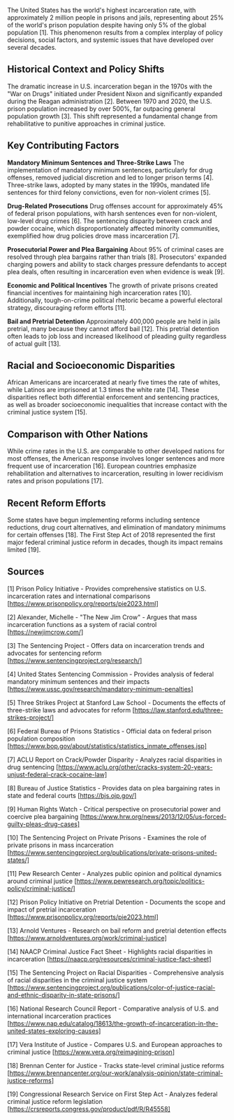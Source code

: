 The United States has the world's highest incarceration rate, with approximately 2 million people in prisons and jails, representing about 25% of the world's prison population despite having only 5% of the global population [1]. This phenomenon results from a complex interplay of policy decisions, social factors, and systemic issues that have developed over several decades.

## Historical Context and Policy Shifts

The dramatic increase in U.S. incarceration began in the 1970s with the "War on Drugs" initiated under President Nixon and significantly expanded during the Reagan administration [2]. Between 1970 and 2020, the U.S. prison population increased by over 500%, far outpacing general population growth [3]. This shift represented a fundamental change from rehabilitative to punitive approaches in criminal justice.

## Key Contributing Factors

**Mandatory Minimum Sentences and Three-Strike Laws**
The implementation of mandatory minimum sentences, particularly for drug offenses, removed judicial discretion and led to longer prison terms [4]. Three-strike laws, adopted by many states in the 1990s, mandated life sentences for third felony convictions, even for non-violent crimes [5].

**Drug-Related Prosecutions**
Drug offenses account for approximately 45% of federal prison populations, with harsh sentences even for non-violent, low-level drug crimes [6]. The sentencing disparity between crack and powder cocaine, which disproportionately affected minority communities, exemplified how drug policies drove mass incarceration [7].

**Prosecutorial Power and Plea Bargaining**
About 95% of criminal cases are resolved through plea bargains rather than trials [8]. Prosecutors' expanded charging powers and ability to stack charges pressure defendants to accept plea deals, often resulting in incarceration even when evidence is weak [9].

**Economic and Political Incentives**
The growth of private prisons created financial incentives for maintaining high incarceration rates [10]. Additionally, tough-on-crime political rhetoric became a powerful electoral strategy, discouraging reform efforts [11].

**Bail and Pretrial Detention**
Approximately 400,000 people are held in jails pretrial, many because they cannot afford bail [12]. This pretrial detention often leads to job loss and increased likelihood of pleading guilty regardless of actual guilt [13].

## Racial and Socioeconomic Disparities

African Americans are incarcerated at nearly five times the rate of whites, while Latinos are imprisoned at 1.3 times the white rate [14]. These disparities reflect both differential enforcement and sentencing practices, as well as broader socioeconomic inequalities that increase contact with the criminal justice system [15].

## Comparison with Other Nations

While crime rates in the U.S. are comparable to other developed nations for most offenses, the American response involves longer sentences and more frequent use of incarceration [16]. European countries emphasize rehabilitation and alternatives to incarceration, resulting in lower recidivism rates and prison populations [17].

## Recent Reform Efforts

Some states have begun implementing reforms including sentence reductions, drug court alternatives, and elimination of mandatory minimums for certain offenses [18]. The First Step Act of 2018 represented the first major federal criminal justice reform in decades, though its impact remains limited [19].

## Sources

[1] Prison Policy Initiative - Provides comprehensive statistics on U.S. incarceration rates and international comparisons [https://www.prisonpolicy.org/reports/pie2023.html]

[2] Alexander, Michelle - "The New Jim Crow" - Argues that mass incarceration functions as a system of racial control [https://newjimcrow.com/]

[3] The Sentencing Project - Offers data on incarceration trends and advocates for sentencing reform [https://www.sentencingproject.org/research/]

[4] United States Sentencing Commission - Provides analysis of federal mandatory minimum sentences and their impacts [https://www.ussc.gov/research/mandatory-minimum-penalties]

[5] Three Strikes Project at Stanford Law School - Documents the effects of three-strike laws and advocates for reform [https://law.stanford.edu/three-strikes-project/]

[6] Federal Bureau of Prisons Statistics - Official data on federal prison population composition [https://www.bop.gov/about/statistics/statistics_inmate_offenses.jsp]

[7] ACLU Report on Crack/Powder Disparity - Analyzes racial disparities in drug sentencing [https://www.aclu.org/other/cracks-system-20-years-unjust-federal-crack-cocaine-law]

[8] Bureau of Justice Statistics - Provides data on plea bargaining rates in state and federal courts [https://bjs.ojp.gov/]

[9] Human Rights Watch - Critical perspective on prosecutorial power and coercive plea bargaining [https://www.hrw.org/news/2013/12/05/us-forced-guilty-pleas-drug-cases]

[10] The Sentencing Project on Private Prisons - Examines the role of private prisons in mass incarceration [https://www.sentencingproject.org/publications/private-prisons-united-states/]

[11] Pew Research Center - Analyzes public opinion and political dynamics around criminal justice [https://www.pewresearch.org/topic/politics-policy/criminal-justice/]

[12] Prison Policy Initiative on Pretrial Detention - Documents the scope and impact of pretrial incarceration [https://www.prisonpolicy.org/reports/pie2023.html]

[13] Arnold Ventures - Research on bail reform and pretrial detention effects [https://www.arnoldventures.org/work/criminal-justice]

[14] NAACP Criminal Justice Fact Sheet - Highlights racial disparities in incarceration [https://naacp.org/resources/criminal-justice-fact-sheet]

[15] The Sentencing Project on Racial Disparities - Comprehensive analysis of racial disparities in the criminal justice system [https://www.sentencingproject.org/publications/color-of-justice-racial-and-ethnic-disparity-in-state-prisons/]

[16] National Research Council Report - Comparative analysis of U.S. and international incarceration practices [https://www.nap.edu/catalog/18613/the-growth-of-incarceration-in-the-united-states-exploring-causes]

[17] Vera Institute of Justice - Compares U.S. and European approaches to criminal justice [https://www.vera.org/reimagining-prison]

[18] Brennan Center for Justice - Tracks state-level criminal justice reforms [https://www.brennancenter.org/our-work/analysis-opinion/state-criminal-justice-reforms]

[19] Congressional Research Service on First Step Act - Analyzes federal criminal justice reform legislation [https://crsreports.congress.gov/product/pdf/R/R45558]